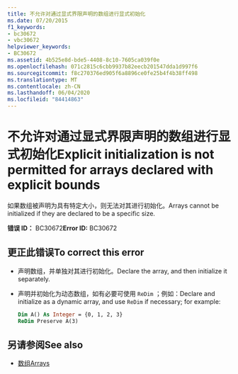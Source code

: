 ```yaml
---
title: 不允许对通过显式界限声明的数组进行显式初始化
ms.date: 07/20/2015
f1_keywords:
- bc30672
- vbc30672
helpviewer_keywords:
- BC30672
ms.assetid: 4b525e8d-bde5-4408-8c10-7605ca039f0e
ms.openlocfilehash: 071c2815c6cbb9937b82eecb201547dda1d997f6
ms.sourcegitcommit: f8c270376ed905f6a8896ce0fe25b4f4b38ff498
ms.translationtype: MT
ms.contentlocale: zh-CN
ms.lasthandoff: 06/04/2020
ms.locfileid: "84414863"
---
```

# <a name="explicit-initialization-is-not-permitted-for-arrays-declared-with-explicit-bounds"></a><span data-ttu-id="6f913-102">不允许对通过显式界限声明的数组进行显式初始化</span><span class="sxs-lookup"><span data-stu-id="6f913-102">Explicit initialization is not permitted for arrays declared with explicit bounds</span></span>

<span data-ttu-id="6f913-103">如果数组被声明为具有特定大小，则无法对其进行初始化。</span><span class="sxs-lookup"><span data-stu-id="6f913-103">Arrays cannot be initialized if they are declared to be a specific size.</span></span>

<span data-ttu-id="6f913-104">**错误 ID：** BC30672</span><span class="sxs-lookup"><span data-stu-id="6f913-104">**Error ID:** BC30672</span></span>

## <a name="to-correct-this-error"></a><span data-ttu-id="6f913-105">更正此错误</span><span class="sxs-lookup"><span data-stu-id="6f913-105">To correct this error</span></span>

- <span data-ttu-id="6f913-106">声明数组，并单独对其进行初始化。</span><span class="sxs-lookup"><span data-stu-id="6f913-106">Declare the array, and then initialize it separately.</span></span>

- <span data-ttu-id="6f913-107">声明并初始化为动态数组，如有必要可使用 `ReDim` ；例如：</span><span class="sxs-lookup"><span data-stu-id="6f913-107">Declare and initialize as a dynamic array, and use `ReDim` if necessary; for example:</span></span>

  ```vb
  Dim A() As Integer = {0, 1, 2, 3}
  ReDim Preserve A(3)
  ```

## <a name="see-also"></a><span data-ttu-id="6f913-108">另请参阅</span><span class="sxs-lookup"><span data-stu-id="6f913-108">See also</span></span>

- [<span data-ttu-id="6f913-109">数组</span><span class="sxs-lookup"><span data-stu-id="6f913-109">Arrays</span></span>](../programming-guide/language-features/arrays/index.md)

